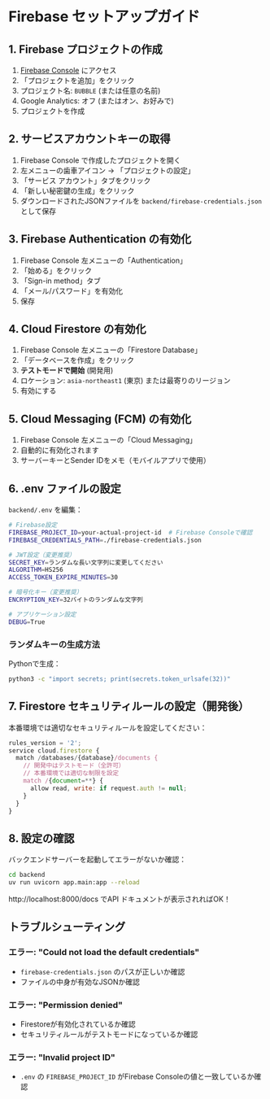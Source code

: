 # Firebase セットアップガイド

## 1. Firebase プロジェクトの作成

1. [Firebase Console](https://console.firebase.google.com/) にアクセス
2. 「プロジェクトを追加」をクリック
3. プロジェクト名: `BUBBLE` (または任意の名前)
4. Google Analytics: オフ (またはオン、お好みで)
5. プロジェクトを作成

## 2. サービスアカウントキーの取得

1. Firebase Console で作成したプロジェクトを開く
2. 左メニューの歯車アイコン → 「プロジェクトの設定」
3. 「サービス アカウント」タブをクリック
4. 「新しい秘密鍵の生成」をクリック
5. ダウンロードされたJSONファイルを `backend/firebase-credentials.json` として保存

## 3. Firebase Authentication の有効化

1. Firebase Console 左メニューの「Authentication」
2. 「始める」をクリック
3. 「Sign-in method」タブ
4. 「メール/パスワード」を有効化
5. 保存

## 4. Cloud Firestore の有効化

1. Firebase Console 左メニューの「Firestore Database」
2. 「データベースを作成」をクリック
3. **テストモードで開始** (開発用)
4. ロケーション: `asia-northeast1` (東京) または最寄りのリージョン
5. 有効にする

## 5. Cloud Messaging (FCM) の有効化

1. Firebase Console 左メニューの「Cloud Messaging」
2. 自動的に有効化されます
3. サーバーキーとSender IDをメモ（モバイルアプリで使用）

## 6. .env ファイルの設定

`backend/.env` を編集：

```bash
# Firebase設定
FIREBASE_PROJECT_ID=your-actual-project-id  # Firebase Consoleで確認
FIREBASE_CREDENTIALS_PATH=./firebase-credentials.json

# JWT設定（変更推奨）
SECRET_KEY=ランダムな長い文字列に変更してください
ALGORITHM=HS256
ACCESS_TOKEN_EXPIRE_MINUTES=30

# 暗号化キー（変更推奨）
ENCRYPTION_KEY=32バイトのランダムな文字列

# アプリケーション設定
DEBUG=True
```

### ランダムキーの生成方法

Pythonで生成：
```bash
python3 -c "import secrets; print(secrets.token_urlsafe(32))"
```

## 7. Firestore セキュリティルールの設定（開発後）

本番環境では適切なセキュリティルールを設定してください：

```javascript
rules_version = '2';
service cloud.firestore {
  match /databases/{database}/documents {
    // 開発中はテストモード（全許可）
    // 本番環境では適切な制限を設定
    match /{document=**} {
      allow read, write: if request.auth != null;
    }
  }
}
```

## 8. 設定の確認

バックエンドサーバーを起動してエラーがないか確認：

```bash
cd backend
uv run uvicorn app.main:app --reload
```

http://localhost:8000/docs でAPI ドキュメントが表示されればOK！

## トラブルシューティング

### エラー: "Could not load the default credentials"
- `firebase-credentials.json` のパスが正しいか確認
- ファイルの中身が有効なJSONか確認

### エラー: "Permission denied"
- Firestoreが有効化されているか確認
- セキュリティルールがテストモードになっているか確認

### エラー: "Invalid project ID"
- `.env` の `FIREBASE_PROJECT_ID` がFirebase Consoleの値と一致しているか確認
